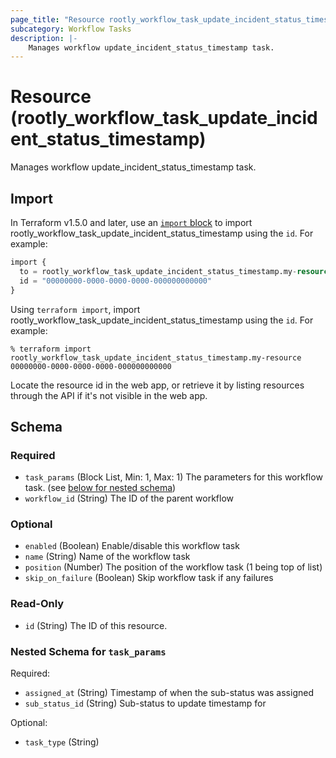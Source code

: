 ```yaml
---
page_title: "Resource rootly_workflow_task_update_incident_status_timestamp - terraform-provider-rootly"
subcategory: Workflow Tasks
description: |-
    Manages workflow update_incident_status_timestamp task.
---
```


# Resource (rootly_workflow_task_update_incident_status_timestamp)

Manages workflow update_incident_status_timestamp task.



## Import

In Terraform v1.5.0 and later, use an [`import` block](https://developer.hashicorp.com/terraform/language/import) to import rootly_workflow_task_update_incident_status_timestamp using the `id`. For example:

```terraform
import {
  to = rootly_workflow_task_update_incident_status_timestamp.my-resource
  id = "00000000-0000-0000-0000-000000000000"
}
```

Using `terraform import`, import rootly_workflow_task_update_incident_status_timestamp using the `id`. For example:

```console
% terraform import rootly_workflow_task_update_incident_status_timestamp.my-resource 00000000-0000-0000-0000-000000000000
```

Locate the resource id in the web app, or retrieve it by listing resources through the API if it's not visible in the web app.

<!-- schema generated by tfplugindocs -->
## Schema

### Required

- `task_params` (Block List, Min: 1, Max: 1) The parameters for this workflow task. (see [below for nested schema](#nestedblock--task_params))
- `workflow_id` (String) The ID of the parent workflow

### Optional

- `enabled` (Boolean) Enable/disable this workflow task
- `name` (String) Name of the workflow task
- `position` (Number) The position of the workflow task (1 being top of list)
- `skip_on_failure` (Boolean) Skip workflow task if any failures

### Read-Only

- `id` (String) The ID of this resource.

<a id="nestedblock--task_params"></a>
### Nested Schema for `task_params`

Required:

- `assigned_at` (String) Timestamp of when the sub-status was assigned
- `sub_status_id` (String) Sub-status to update timestamp for

Optional:

- `task_type` (String)
